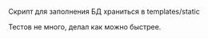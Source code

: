 Cкрипт для заполнения БД храниться в templates/static
        
Тестов не много, делал как можно быстрее.        
  

